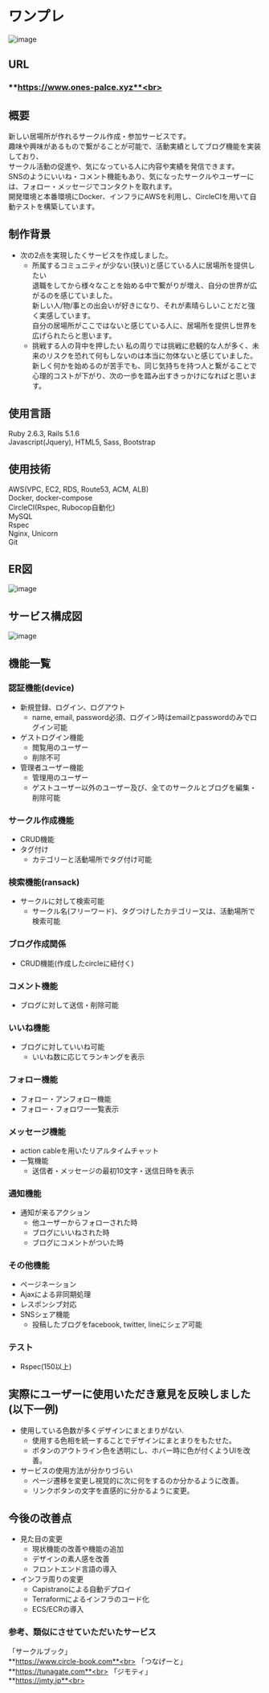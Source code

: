 
# ワンプレ
![image](https://user-images.githubusercontent.com/63145482/89443568-6b5e7580-d78b-11ea-8965-2cd17e47e9eb.png)<br>

## URL
### **https://www.ones-palce.xyz**<br>

## 概要
新しい居場所が作れるサークル作成・参加サービスです。<br>
趣味や興味があるもので繋がることが可能で、活動実績としてブログ機能を実装しており、<br>
サークル活動の促進や、気になっている人に内容や実績を発信できます。<br>
SNSのようにいいね・コメント機能もあり、気になったサークルやユーザーには、フォロー・メッセージでコンタクトを取れます。<br>
開発環境と本番環境にDocker、インフラにAWSを利用し、CircleCIを用いて自動テストを構築しています。<br>

## 制作背景
  - 次の2点を実現したくサービスを作成しました。
    - 所属するコミュニティが少ない(狭い)と感じている人に居場所を提供したい<br>
      退職をしてから様々なことを始める中で繋がりが増え、自分の世界が広がるのを感じていました。<br>
      新しい人/物/事との出会いが好きになり、それが素晴らしいことだと強く実感しています。<br>
      自分の居場所がここではないと感じている人に、居場所を提供し世界を広げられたらと思います。<br>
    - 挑戦する人の背中を押したい
      私の周りでは挑戦に悲観的な人が多く、未来のリスクを恐れて何もしないのは本当に勿体ないと感じていました。<br>
      新しく何かを始めるのが苦手でも、同じ気持ちを持つ人と繋がることで心理的コストが下がり、次の一歩を踏み出すきっかけになればと思います。<br>

## 使用言語
Ruby 2.6.3, Rails 5.1.6<br>
Javascript(Jquery), HTML5, Sass, Bootstrap<br>

## 使用技術
AWS(VPC, EC2, RDS, Route53, ACM, ALB)<br>
Docker, docker-compose<br>
CircleCI(Rspec, Rubocop自動化)<br>
MySQL<br>
Rspec<br>
Nginx, Unicorn<br>
Git<br>

## ER図
![image](https://user-images.githubusercontent.com/63145482/92090706-b612f200-ee0a-11ea-8ac5-c29818e01929.png)<br>

## サービス構成図
![image](https://user-images.githubusercontent.com/63145482/91665950-3946f600-eb34-11ea-815b-b4c6e0a087d3.png)<br>


## 機能一覧
### 認証機能(device)<br>
  - 新規登録、ログイン、ログアウト
    - name, email, password必須、ログイン時はemailとpasswordのみでログイン可能
  - ゲストログイン機能
    - 閲覧用のユーザー
    - 削除不可
  - 管理者ユーザー機能
    - 管理用のユーザー
    - ゲストユーザー以外のユーザー及び、全てのサークルとブログを編集・削除可能

### サークル作成機能<br>
  - CRUD機能
  - タグ付け
    - カテゴリーと活動場所でタグ付け可能

### 検索機能(ransack)<br>
  - サークルに対して検索可能
    - サークル名(フリーワード)、タグつけしたカテゴリー又は、活動場所で検索可能

### ブログ作成関係<br>
  - CRUD機能(作成したcircleに紐付く)

### コメント機能<br>
  - ブログに対して送信・削除可能

### いいね機能<br>
  - ブログに対していいね可能
    - いいね数に応じてランキングを表示

### フォロー機能<br>
  - フォロー・アンフォロー機能
  - フォロー・フォロワー一覧表示

### メッセージ機能<br>
  - action cableを用いたリアルタイムチャット
  - 一覧機能
    - 送信者・メッセージの最初10文字・送信日時を表示

### 通知機能<br>
  - 通知が来るアクション
    - 他ユーザーからフォローされた時
    - ブログにいいねされた時
    - ブログにコメントがついた時

### その他機能<br>
  - ページネーション
  - Ajaxによる非同期処理
  - レスポンシブ対応
  - SNSシェア機能
    - 投稿したブログをfacebook, twitter, lineにシェア可能

### テスト<br>
  - Rspec(150以上)

## 実際にユーザーに使用いただき意見を反映しました(以下一例)<br>
  - 使用している色数が多くデザインにまとまりがない.
    - 使用する色相を統一することでデザインにまとまりをもたせた。
    - ボタンのアウトライン色を透明にし、ホバー時に色が付くようUIを改善。
  - サービスの使用方法が分かりづらい
    - ページ遷移を変更し視覚的に次に何をするのか分かるように改善。
    - リンクボタンの文字を直感的に分かるように変更。

## 今後の改善点<br>
  - 見た目の変更
    - 現状機能の改善や機能の追加
    - デザインの素人感を改善
    - フロントエンド言語の導入
  - インフラ周りの変更
    - Capistranoによる自動デプロイ
    - Terraformによるインフラのコード化
    - ECS/ECRの導入

### 参考、類似にさせていただいたサービス
「サークルブック」<br>
  **https://www.circle-book.com**<br>
  「つなげーと」<br>
  **https://tunagate.com**<br>
「ジモティ」<br>
  **https://jmty.jp**<br>
